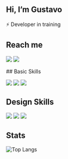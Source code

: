 
 ## Hi, I’m Gustavo
 
⚡ Developer in training 
 
## Reach me

<p>
  <a href="mailto:gustavohe.rocha@gmail.com" alt="gmail" target="_blank"> <img src="https://img.shields.io/badge/Gmail-D14836?style=for-the-badge&logo=gmail&logoColor=white"/></a>
  <a href="https://www.behance.net/gustavorochadesign" alt="behance" target="_blank"><img src="https://img.shields.io/badge/Behance-0054F7?style=for-the-badge&logo=behance&logoColor=white"/></a>
  <!--<a href="https://www.linkedin.com/in/gustavorochac" alt="linkedin" target="_blank"><img src="https://img.shields.io/badge/LinkedIn-0077B5?style=for-the-badge&logo=linkedin&logoColor=white"/></a>-->
</p>
<!--
## Currently Learning
<p>
  <img src="https://img.shields.io/badge/Kotlin-B125EA?style=for-the-badge&logo=kotlin&logoColor=white"/>
</p>
-->
## Basic Skills

<p>
  <img src="https://img.shields.io/badge/HTML5-E34F26?style=for-the-badge&logo=html5&logoColor=white"/>
  <img src="https://img.shields.io/badge/CSS3-1572B6?style=for-the-badge&logo=css3&logoColor=white"/>
  <img src="https://img.shields.io/badge/JavaScript-F7DF1E?style=for-the-badge&logo=javascript&logoColor=black"/>
</p>

## Design Skills

<p>
  <img src="https://img.shields.io/badge/Figma-F24E1E?style=for-the-badge&logo=figma&logoColor=white"/>
  <img src="https://img.shields.io/badge/Adobe%20Photoshop-31A8FF?style=for-the-badge&logo=Adobe%20Photoshop&logoColor=black"/>
  <img src="https://img.shields.io/badge/Adobe%20Illustrator-FF9A00?style=for-the-badge&logo=adobe%20illustrator&logoColor=white"/>
</p>

## Stats

![Top Langs](https://github-readme-stats-sigma-five.vercel.app/api/top-langs/?username=gu-rocha&layout=compact&theme=omni)



<!---
Gu-Rocha/Gu-Rocha is a ✨ special ✨ repository because its `README.md` (this file) appears on your GitHub profile.
You can click the Preview link to take a look at your changes.
--->

